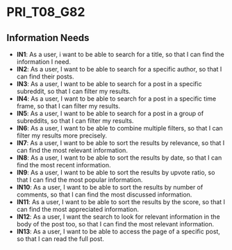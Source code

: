 # PRI_T08_G82

## Information Needs

- **IN1**: As a user, i want to be able to search for a title, so that I can find the information I need.
- **IN2**: As a user, I want to be able to search for a specific author, so that I can find their posts.
- **IN3**: As a user, I want to be able to search for a post in a specific subreddit, so that I can filter my results.
- **IN4**: As a user, I want to be able to search for a post in a specific time frame, so that I can filter my results.
- **IN5**: As a user, I want to be able to search for a post in a group of subreddits, so that I can filter my results.
- **IN6**: As a user, I want to be able to combine multiple filters, so that I can filter my results more precisely.
- **IN7**: As a user, I want to be able to sort the results by relevance, so that I can find the most relevant information.
- **IN8**: As a user, I want to be able to sort the results by date, so that I can find the most recent information.
- **IN9**: As a user, I want to be able to sort the results by upvote ratio, so that I can find the most popular information.
- **IN10**: As a user, I want to be able to sort the results by number of comments, so that I can find the most discussed information.
- **IN11**: As a user, I want to be able to sort the results by the score, so that I can find the most appreciated information.
- **IN12**: As a user, I want the search to look for relevant information in the body of the post too, so that I can find the most relevant information.
- **IN13**: As a user, I want to be able to access the page of a specific post, so that I can read the full post.
